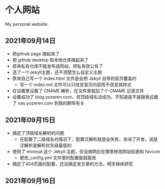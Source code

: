# 个人网站
My personal website.
## 2021年09月14日
- 把github page 搞起来了
- 把 github desktop 和本地仓库搞起来了
- 原来私有仓库不能发布成网站，把私有改公有了
- 选了一个Jekyll主题，还不清楚怎么自定义主题
- 原来自己写一个 index.html 文件是会把 Jekyll 自带的首页覆盖的
	- 写一个 index.md 文件可以只改变首页内容而不改变其样式
- 在设置里设置了 CNAME 解析，在文件里就加了个 CNAME 记录文件
- 设置成功了 blog.yuzeren.com，但顶级域名没成功，不知道是不是跟我设置了 nas.yuzeren.com 到我的群晖有关
## 2021年09月15日
- 搞定了顶级域名解析的问题
	- 在配置了二级域名的情况下，配置泛解析就是会失败，咨询了开发，说是泛解析是解析优先级最低的
- 使用了 minimal 这个 Jekyll 主题，但没搞明白在哪里修改网站标题和 favicon
	- 更改_config.yml 文件里的配置能就能改
- 搞定了404页面的配置，还没搞定发文章的方法，明天继续研究
## 2021年09月16日

